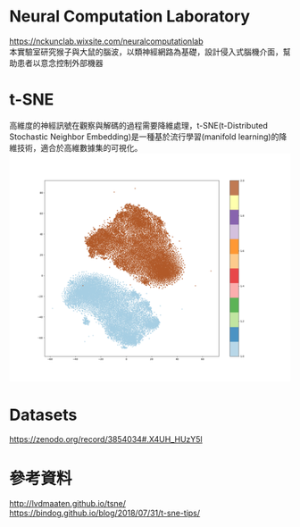 # Neural Computation Laboratory
https://nckunclab.wixsite.com/neuralcomputationlab  
本實驗室研究猴子與大鼠的腦波，以類神經網路為基礎，設計侵入式腦機介面，幫助患者以意念控制外部機器
# t-SNE
高維度的神經訊號在觀察與解碼的過程需要降維處理，t-SNE(t-Distributed Stochastic Neighbor Embedding)是一種基於流行學習(manifold learning)的降維技術，適合於高維數據集的可視化。
![](test/results.png)  
# Datasets
https://zenodo.org/record/3854034#.X4UH_HUzY5l
# 參考資料
http://lvdmaaten.github.io/tsne/  
https://bindog.github.io/blog/2018/07/31/t-sne-tips/  



